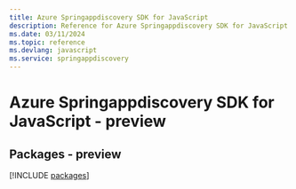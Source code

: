 ```yaml
---
title: Azure Springappdiscovery SDK for JavaScript
description: Reference for Azure Springappdiscovery SDK for JavaScript
ms.date: 03/11/2024
ms.topic: reference
ms.devlang: javascript
ms.service: springappdiscovery
---
```

# Azure Springappdiscovery SDK for JavaScript - preview
## Packages - preview
[!INCLUDE [packages](springappdiscovery-index.md)]